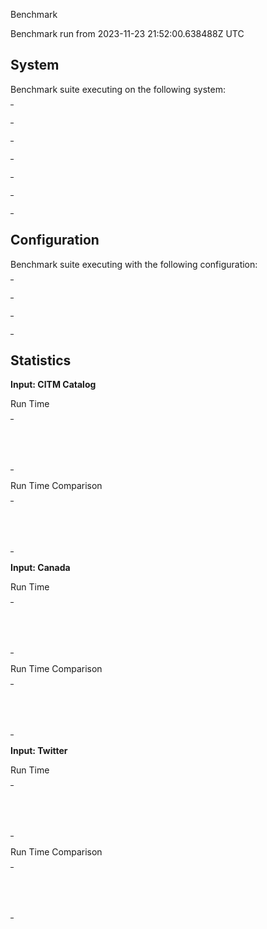 Benchmark

Benchmark run from 2023-11-23 21:52:00.638488Z UTC

## System

Benchmark suite executing on the following system:

<table style="width: 1%">
  <tr>
    <th style="width: 1%; white-space: nowrap">Operating System</th>
    <td>macOS</td>
  </tr><tr>
    <th style="white-space: nowrap">CPU Information</th>
    <td style="white-space: nowrap">Apple M2 Max</td>
  </tr><tr>
    <th style="white-space: nowrap">Number of Available Cores</th>
    <td style="white-space: nowrap">12</td>
  </tr><tr>
    <th style="white-space: nowrap">Available Memory</th>
    <td style="white-space: nowrap">64 GB</td>
  </tr><tr>
    <th style="white-space: nowrap">Elixir Version</th>
    <td style="white-space: nowrap">1.15.7</td>
  </tr><tr>
    <th style="white-space: nowrap">Erlang Version</th>
    <td style="white-space: nowrap">26.1.2</td>
  </tr>
</table>

## Configuration

Benchmark suite executing with the following configuration:

<table style="width: 1%">
  <tr>
    <th style="width: 1%">:time</th>
    <td style="white-space: nowrap">5 s</td>
  </tr><tr>
    <th>:parallel</th>
    <td style="white-space: nowrap">1</td>
  </tr><tr>
    <th>:warmup</th>
    <td style="white-space: nowrap">2 s</td>
  </tr>
</table>

## Statistics



__Input: CITM Catalog__

Run Time

<table style="width: 1%">
  <tr>
    <th>Name</th>
    <th style="text-align: right">IPS</th>
    <th style="text-align: right">Average</th>
    <th style="text-align: right">Devitation</th>
    <th style="text-align: right">Median</th>
    <th style="text-align: right">99th&nbsp;%</th>
  </tr>

  <tr>
    <td style="white-space: nowrap">Jason</td>
    <td style="white-space: nowrap; text-align: right">271.78</td>
    <td style="white-space: nowrap; text-align: right">3.68 ms</td>
    <td style="white-space: nowrap; text-align: right">&plusmn;14.00%</td>
    <td style="white-space: nowrap; text-align: right">3.44 ms</td>
    <td style="white-space: nowrap; text-align: right">4.95 ms</td>
  </tr>

  <tr>
    <td style="white-space: nowrap">Ymlr</td>
    <td style="white-space: nowrap; text-align: right">70.89</td>
    <td style="white-space: nowrap; text-align: right">14.11 ms</td>
    <td style="white-space: nowrap; text-align: right">&plusmn;3.32%</td>
    <td style="white-space: nowrap; text-align: right">14.06 ms</td>
    <td style="white-space: nowrap; text-align: right">15.51 ms</td>
  </tr>

</table>


Run Time Comparison

<table style="width: 1%">
  <tr>
    <th>Name</th>
    <th style="text-align: right">IPS</th>
    <th style="text-align: right">Slower</th>
  <tr>
    <td style="white-space: nowrap">Jason</td>
    <td style="white-space: nowrap;text-align: right">271.78</td>
    <td>&nbsp;</td>
  </tr>

  <tr>
    <td style="white-space: nowrap">Ymlr</td>
    <td style="white-space: nowrap; text-align: right">70.89</td>
    <td style="white-space: nowrap; text-align: right">3.83x</td>
  </tr>

</table>




__Input: Canada__

Run Time

<table style="width: 1%">
  <tr>
    <th>Name</th>
    <th style="text-align: right">IPS</th>
    <th style="text-align: right">Average</th>
    <th style="text-align: right">Devitation</th>
    <th style="text-align: right">Median</th>
    <th style="text-align: right">99th&nbsp;%</th>
  </tr>

  <tr>
    <td style="white-space: nowrap">Jason</td>
    <td style="white-space: nowrap; text-align: right">124.25</td>
    <td style="white-space: nowrap; text-align: right">8.05 ms</td>
    <td style="white-space: nowrap; text-align: right">&plusmn;14.06%</td>
    <td style="white-space: nowrap; text-align: right">7.67 ms</td>
    <td style="white-space: nowrap; text-align: right">13.61 ms</td>
  </tr>

  <tr>
    <td style="white-space: nowrap">Ymlr</td>
    <td style="white-space: nowrap; text-align: right">30.69</td>
    <td style="white-space: nowrap; text-align: right">32.58 ms</td>
    <td style="white-space: nowrap; text-align: right">&plusmn;8.57%</td>
    <td style="white-space: nowrap; text-align: right">33.61 ms</td>
    <td style="white-space: nowrap; text-align: right">36.95 ms</td>
  </tr>

</table>


Run Time Comparison

<table style="width: 1%">
  <tr>
    <th>Name</th>
    <th style="text-align: right">IPS</th>
    <th style="text-align: right">Slower</th>
  <tr>
    <td style="white-space: nowrap">Jason</td>
    <td style="white-space: nowrap;text-align: right">124.25</td>
    <td>&nbsp;</td>
  </tr>

  <tr>
    <td style="white-space: nowrap">Ymlr</td>
    <td style="white-space: nowrap; text-align: right">30.69</td>
    <td style="white-space: nowrap; text-align: right">4.05x</td>
  </tr>

</table>




__Input: Twitter__

Run Time

<table style="width: 1%">
  <tr>
    <th>Name</th>
    <th style="text-align: right">IPS</th>
    <th style="text-align: right">Average</th>
    <th style="text-align: right">Devitation</th>
    <th style="text-align: right">Median</th>
    <th style="text-align: right">99th&nbsp;%</th>
  </tr>

  <tr>
    <td style="white-space: nowrap">Jason</td>
    <td style="white-space: nowrap; text-align: right">372.32</td>
    <td style="white-space: nowrap; text-align: right">2.69 ms</td>
    <td style="white-space: nowrap; text-align: right">&plusmn;4.89%</td>
    <td style="white-space: nowrap; text-align: right">2.67 ms</td>
    <td style="white-space: nowrap; text-align: right">3.22 ms</td>
  </tr>

  <tr>
    <td style="white-space: nowrap">Ymlr</td>
    <td style="white-space: nowrap; text-align: right">123.21</td>
    <td style="white-space: nowrap; text-align: right">8.12 ms</td>
    <td style="white-space: nowrap; text-align: right">&plusmn;1.95%</td>
    <td style="white-space: nowrap; text-align: right">8.11 ms</td>
    <td style="white-space: nowrap; text-align: right">8.59 ms</td>
  </tr>

</table>


Run Time Comparison

<table style="width: 1%">
  <tr>
    <th>Name</th>
    <th style="text-align: right">IPS</th>
    <th style="text-align: right">Slower</th>
  <tr>
    <td style="white-space: nowrap">Jason</td>
    <td style="white-space: nowrap;text-align: right">372.32</td>
    <td>&nbsp;</td>
  </tr>

  <tr>
    <td style="white-space: nowrap">Ymlr</td>
    <td style="white-space: nowrap; text-align: right">123.21</td>
    <td style="white-space: nowrap; text-align: right">3.02x</td>
  </tr>

</table>